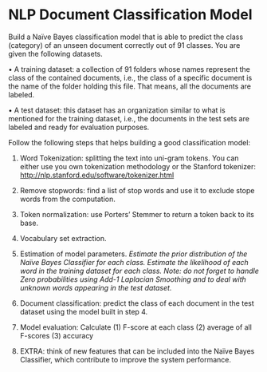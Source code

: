 # NLP Document Classification Model

Build a Naïve Bayes classification model that is able to predict the class (category) of an unseen document correctly out of 91 classes. You are given the following datasets.

•	A training dataset: a collection of 91 folders whose names represent the class of the contained documents, i.e., the class of a specific document is the name of the folder holding this file. That means, all the documents are labeled.

•	A test dataset: this dataset has an organization similar to what is mentioned for the training dataset, i.e., the documents in the test sets are labeled and ready for evaluation purposes.


Follow the following steps that helps building a good classification model:

1.	Word Tokenization: splitting the text into uni-gram tokens.
You can either use you own tokenization methodology or the Stanford tokenizer: http://nlp.stanford.edu/software/tokenizer.html

2.	Remove stopwords: find a list of stop words and use it to exclude stope words from the computation.

3.	Token normalization: use Porters’ Stemmer to return a token back to its base.

4.	Vocabulary set extraction.

5.	Estimation of model parameters. *Estimate the prior distribution of the Naïve Bayes Classifier for each class. Estimate the likelihood of each word in the training dataset for each class. Note: do not forget to handle Zero probabilities using Add-1 Laplacian Smoothing and to deal with unknown words appearing in the test dataset.*

6.	Document classification: predict the class of each document in the test dataset using the model built in step 4.

7.	Model evaluation: Calculate (1) F-score at each class (2) average of all F-scores (3) accuracy

8.	EXTRA: think of new features that can be included into the Naïve Bayes Classifier, which contribute to improve the system performance.

